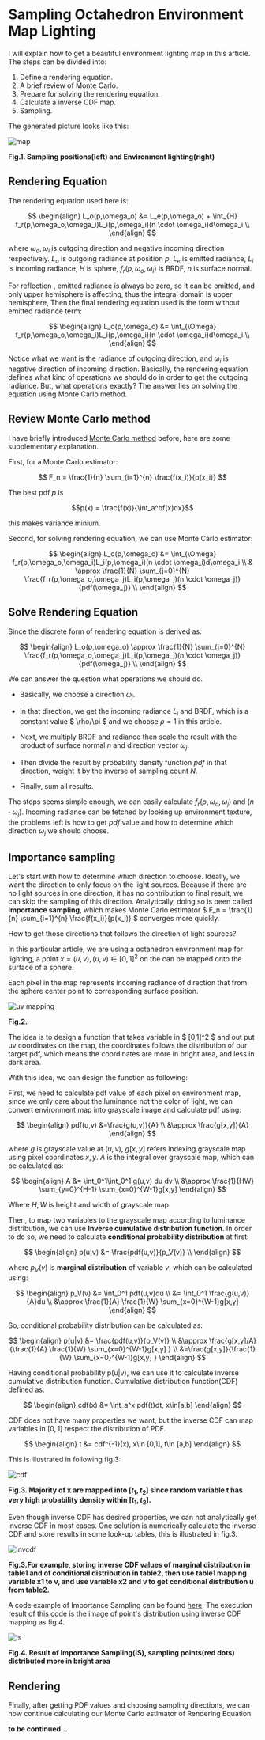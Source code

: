 <head>
    <script src="https://cdn.mathjax.org/mathjax/latest/MathJax.js?config=TeX-AMS-MML_HTMLorMML" type="text/javascript"></script>
    <script type="text/x-mathjax-config">
        MathJax.Hub.Config({
            tex2jax: {
            skipTags: ['script', 'noscript', 'style', 'textarea', 'pre'],
            inlineMath: [['$','$']]
            }
        });
    </script>
</head>

# Sampling Octahedron Environment Map Lighting

I will explain how to get a beautiful environment lighting map in this article.
The steps can be divided into: 

1. Define a rendering equation.
2. A brief review of Monte Carlo.
3. Prepare for solving the rendering equation.
4. Calculate a inverse CDF map.
5. Sampling.

The generated picture looks like this:

![map](./envlight.png)

**Fig.1. Sampling positions(left) and Environment lighting(right)**

## Rendering Equation

The rendering equation used here is:

$$
\begin{align}
    L_o(p,\omega_o) &= L_e(p,\omega_o) + \int_{H} f_r(p,\omega_o,\omega_i)L_i(p,\omega_i)(n \cdot \omega_i)d\omega_i  \\
\end{align}
$$

where $\omega_o,\omega_i$ is outgoing direction and negative incoming direction respectively. 
$L_o$ is outgoing radiance at position $p$, $L_e$ is emitted radiance, $L_i$ is incoming radiance,
$H$  is sphere, $f_r(p,\omega_o,\omega_i)$ is BRDF, $n$ is surface normal.


For reflection , emitted radiance is always be zero, so it can be omitted, and only upper hemisphere is affecting,
thus the integral domain is upper hemisphere, Then the final rendering equation used is the form without emitted radiance term:

$$
\begin{align}
    L_o(p,\omega_o) &=  \int_{\Omega} f_r(p,\omega_o,\omega_i)L_i(p,\omega_i)(n \cdot \omega_i)d\omega_i  \\
\end{align}
$$

Notice what we want is the radiance of outgoing direction, and $\omega_i$ is negative direction of incoming direction.
Basically, the rendering equation defines what kind of operations we should do in order to get the outgoing radiance.
But, what operations exactly? The answer lies on solving the equation using Monte Carlo method.

## Review Monte Carlo method

I have briefly introduced [Monte Carlo method](https://waizui.github.io/posts/monte_carlo/monte_carlo.html) before, here are some supplementary explanation.

First, for a Monte Carlo estimator:

$$ F_n = \frac{1}{n} \sum_{i=1}^{n} \frac{f(x_i)}{p(x_i)} $$

The best pdf $p$ is 

$$p(x) = \frac{f(x)}{\int_a^bf(x)dx}$$

this makes variance minium.

Second, for solving rendering equation, we can use Monte Carlo estimator:

$$
\begin{align}
    L_o(p,\omega_o) &=  \int_{\Omega} f_r(p,\omega_o,\omega_i)L_i(p,\omega_i)(n \cdot \omega_i)d\omega_i  \\
            & \approx \frac{1}{N} \sum_{j=0}^{N} \frac{f_r(p,\omega_o,\omega_j)L_i(p,\omega_j)(n \cdot \omega_j)}{pdf(\omega_j)} \\
\end{align}
$$

## Solve Rendering Equation
Since the discrete form of rendering equation is derived as:

$$
\begin{align}
    L_o(p,\omega_o) \approx \frac{1}{N} \sum_{j=0}^{N} \frac{f_r(p,\omega_o,\omega_j)L_i(p,\omega_j)(n \cdot \omega_j)}{pdf(\omega_j)} \\
\end{align}
$$

We can answer the question  what operations we should do. 

- Basically, we choose a direction $\omega_j$.

- In that direction, we get the incoming radiance $L_i$ and BRDF, which is a constant value $ \rho/\pi $ and we choose $\rho =1$
in this article. 

- Next, we multiply BRDF and radiance then scale the result with the product of surface normal $n$ and direction vector $\omega_j$.

- Then divide the result by probability density function $pdf$ in that direction, weight it by the inverse of sampling count $N$.

- Finally, sum all results.

The steps seems simple enough, we can easily calculate  $f_r(p,\omega_o,\omega_j)$ and $(n \cdot \omega_j)$. 
Incoming radiance can be fetched by looking up environment texture, the problems left is how to get $pdf$ value and 
how to determine which direction $\omega_j$ we should choose.

## Importance sampling

Let's start with how to determine which direction to choose. Ideally, we want the direction to only focus on the light sources.
Because if there are no light sources in one direction, it has no contribution to final result, we can skip the sampling of this direction. 
Analytically, doing so is been called **Importance sampling**,
which makes  Monte Carlo estimator $ F_n = \frac{1}{n} \sum_{i=1}^{n} \frac{f(x_i)}{p(x_i)} $ converges more quickly.

How to get those directions that follows the direction of light sources? 

In this particular article, we are using a octahedron environment map for lighting, a point $x=(u,v), (u,v)\in[0,1]^2$ 
on the can be mapped onto the surface of a sphere.

Each pixel in the map represents incoming radiance of direction that from the sphere center point to corresponding surface position.

![uv mapping](./uv_mapping.png)

**Fig.2.**

The idea is to design a function that takes variable in $ [0,1]^2 $ and out put uv coordinates on the map,
the coordinates follows the distribution of our target pdf, which means the coordinates are more in bright area, and less in dark area.

With this idea, we can design the function as following:

First, we need to calculate pdf value of each pixel on environment map, since we only care about the luminance not the color of light,
we can convert environment map into grayscale image and calculate pdf using:

$$
\begin{align}
    pdf(u,v) &=\frac{g(u,v)}{A} \\
             &\approx \frac{g[x,y]}{A}
\end{align}
$$

where  $g$ is grayscale value at $(u,v)$, $g[x,y]$ refers indexing grayscale map using pixel coordinates $x,y$. 
$A$ is the integral over grayscale map, which can be calculated as:

$$
\begin{align}
    A  &= \int_0^1\int_0^1 g(u,v) du dv \\
       &\approx \frac{1}{HW} \sum_{y=0}^{H-1} \sum_{x=0}^{W-1}g[x,y]
\end{align}
$$

Where $H,W$ is height and width of grayscale map.

Then, to map two variables to the grayscale map according to luminance distribution, we can use **Inverse cumulative distribution function**.
In order to do so, we need to calculate **conditional probability distribution** at first:

$$
\begin{align}
    p(u|v) &= \frac{pdf(u,v)}{p_V(v)}  \\
\end{align}
$$

where $p_V(v)$ is **marginal distribution** of variable $v$, which can be calculated using:

$$
\begin{align}
    p_V(v) &= \int_0^1 pdf(u,v)du \\
           &= \int_0^1 \frac{g(u,v)}{A}du \\
           &\approx \frac{1}{A} \frac{1}{W} \sum_{x=0}^{W-1}g[x,y]
\end{align}
$$

So, conditional probability distribution can be calculated as:

$$
\begin{align}
    p(u|v) &= \frac{pdf(u,v)}{p_V(v)}  \\
           &\approx \frac{g[x,y]/A}{\frac{1}{A} \frac{1}{W} \sum_{x=0}^{W-1}g[x,y] } \\
           &=\frac{g[x,y]}{\frac{1}{W} \sum_{x=0}^{W-1}g[x,y] }
\end{align}
$$

Having conditional probability p(u|v), we can use it to calculate inverse cumulative distribution function.
Cumulative distribution function(CDF) defined as:

$$
\begin{align}
    cdf(x) &= \int_a^x pdf(t)dt, x\in[a,b]
\end{align}
$$

CDF does not have many properties we want, but the inverse CDF can map variables in $[0,1]$ respect the distribution of PDF.

$$
\begin{align}
    t &=  cdf^{-1}(x), x\in [0,1], t\in [a,b]
\end{align}
$$

This is illustrated in following fig.3:

![cdf](./cdf.png)

**Fig.3. Majority of x are mapped into $[t_1,t_2]$ since random variable t has very high probability density within $[t_1,t_2]$.**

Even though inverse CDF has desired properties, we can not analytically get inverse CDF in most cases.
One solution is numerically calculate the inverse CDF and store results in some look-up tables, this is illustrated in fig.3. 

![invcdf](./invcdf.png)

**Fig.3.For example, storing inverse CDF values of marginal distribution in table1 and of conditional distribution in table2, 
then use table1 mapping variable x1 to v, and use variable x2 and v to get conditional distribution u from table2.**

A code example of Importance Sampling can be found [here](https://github.com/waizui/rs-sampler/blob/main/src/envmap.rs#L265).
The execution result of this code is the image of point's distribution using inverse CDF mapping as fig.4.

![is](./importance.png)

**Fig.4. Result of Importance Sampling(IS), sampling points(red dots) distributed more in bright area**

## Rendering

Finally, after getting PDF values and choosing sampling directions, we can now continue calculating our Monte Carlo estimator
of Rendering Equation.

**to be continued...**
